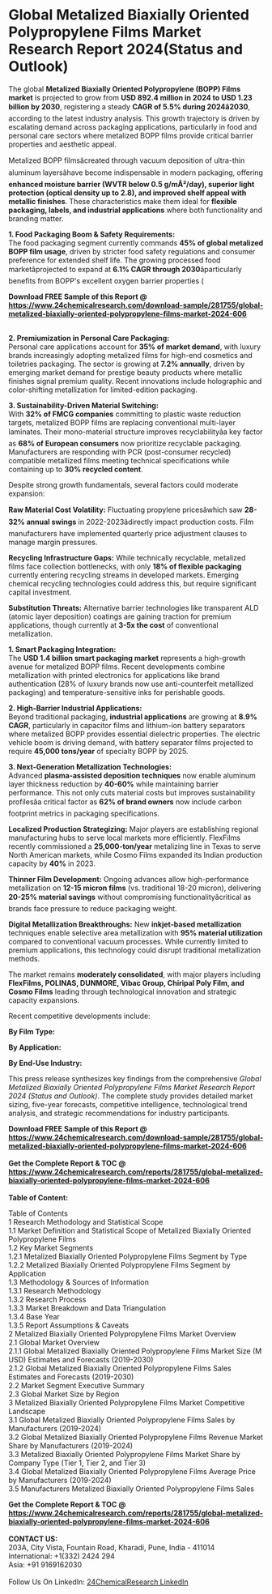 <h1>Global Metalized Biaxially Oriented Polypropylene Films Market Research Report 2024(Status and Outlook)</h1><p>The global <strong>Metalized Biaxially Oriented Polypropylene (BOPP) Films market</strong> is projected to grow from <strong>USD 892.4 million in 2024 to USD 1.23 billion by 2030</strong>, registering a steady <strong>CAGR of 5.5% during 2024â2030</strong>, according to the latest industry analysis. This growth trajectory is driven by escalating demand across packaging applications, particularly in food and personal care sectors where metalized BOPP films provide critical barrier properties and aesthetic appeal.</p><p>Metalized BOPP filmsâcreated through vacuum deposition of ultra-thin aluminum layersâhave become indispensable in modern packaging, offering <strong>enhanced moisture barrier (WVTR below 0.5 g/mÂ²/day), superior light protection (optical density up to 2.8), and improved shelf appeal with metallic finishes</strong>. These characteristics make them ideal for <strong>flexible packaging, labels, and industrial applications</strong> where both functionality and branding matter.</p><p><strong>1. Food Packaging Boom &amp; Safety Requirements:</strong><br>
The food packaging segment currently commands <strong>45% of global metalized BOPP film usage</strong>, driven by stricter food safety regulations and consumer preference for extended shelf life. The growing processed food marketâprojected to expand at <strong>6.1% CAGR through 2030</strong>âparticularly benefits from BOPP's excellent oxygen barrier properties (

</p><div><b>Download FREE Sample of this Report @ 
            <a href="https://www.24chemicalresearch.com/download-sample/281755/global-metalized-biaxially-oriented-polypropylene-films-market-2024-606">
            https://www.24chemicalresearch.com/download-sample/281755/global-metalized-biaxially-oriented-polypropylene-films-market-2024-606</a></b></div><br><p><strong>2. Premiumization in Personal Care Packaging:</strong><br>
Personal care applications account for <strong>35% of market demand</strong>, with luxury brands increasingly adopting metalized films for high-end cosmetics and toiletries packaging. The sector is growing at <strong>7.2% annually</strong>, driven by emerging market demand for prestige beauty products where metallic finishes signal premium quality. Recent innovations include holographic and color-shifting metallization for limited-edition packaging.</p><p><strong>3. Sustainability-Driven Material Switching:</strong><br>
With <strong>32% of FMCG companies</strong> committing to plastic waste reduction targets, metalized BOPP films are replacing conventional multi-layer laminates. Their mono-material structure improves recyclabilityâa key factor as <strong>68% of European consumers</strong> now prioritize recyclable packaging. Manufacturers are responding with PCR (post-consumer recycled) compatible metallized films meeting technical specifications while containing up to <strong>30% recycled content</strong>.</p><p>Despite strong growth fundamentals, several factors could moderate expansion:</p><p><strong>Raw Material Cost Volatility:</strong> Fluctuating propylene pricesâwhich saw <strong>28-32% annual swings</strong> in 2022-2023âdirectly impact production costs. Film manufacturers have implemented quarterly price adjustment clauses to manage margin pressures.</p><p><strong>Recycling Infrastructure Gaps:</strong> While technically recyclable, metalized films face collection bottlenecks, with only <strong>18% of flexible packaging</strong> currently entering recycling streams in developed markets. Emerging chemical recycling technologies could address this, but require significant capital investment.</p><p><strong>Substitution Threats:</strong> Alternative barrier technologies like transparent ALD (atomic layer deposition) coatings are gaining traction for premium applications, though currently at <strong>3-5x the cost</strong> of conventional metallization.</p><p><strong>1. Smart Packaging Integration:</strong><br>
The <strong>USD 1.4 billion smart packaging market</strong> represents a high-growth avenue for metalized BOPP films. Recent developments combine metallization with printed electronics for applications like brand authentication (28% of luxury brands now use anti-counterfeit metallized packaging) and temperature-sensitive inks for perishable goods.</p><p><strong>2. High-Barrier Industrial Applications:</strong><br>
Beyond traditional packaging, <strong>industrial applications</strong> are growing at <strong>8.9% CAGR</strong>, particularly in capacitor films and lithium-ion battery separators where metalized BOPP provides essential dielectric properties. The electric vehicle boom is driving demand, with battery separator films projected to require <strong>45,000 tons/year</strong> of specialty BOPP by 2025.</p><p><strong>3. Next-Generation Metallization Technologies:</strong><br>
Advanced <strong>plasma-assisted deposition techniques</strong> now enable aluminum layer thickness reduction by <strong>40-60%</strong> while maintaining barrier performance. This not only cuts material costs but improves sustainability profilesâa critical factor as <strong>62% of brand owners</strong> now include carbon footprint metrics in packaging specifications.</p><p><strong>Localized Production Strategizing:</strong> Major players are establishing regional manufacturing hubs to serve local markets more efficiently. FlexFilms recently commissioned a <strong>25,000-ton/year</strong> metalizing line in Texas to serve North American markets, while Cosmo Films expanded its Indian production capacity by <strong>40%</strong> in 2023.</p><p><strong>Thinner Film Development:</strong> Ongoing advances allow high-performance metallization on <strong>12-15 micron films</strong> (vs. traditional 18-20 micron), delivering <strong>20-25% material savings</strong> without compromising functionalityâcritical as brands face pressure to reduce packaging weight.</p><p><strong>Digital Metallization Breakthroughs:</strong> New <strong>inkjet-based metallization</strong> techniques enable selective area metallization with <strong>95% material utilization</strong> compared to conventional vacuum processes. While currently limited to premium applications, this technology could disrupt traditional metallization methods.</p><p>The market remains <strong>moderately consolidated</strong>, with major players including <strong>FlexFilms, POLINAS, DUNMORE, Vibac Group, Chiripal Poly Film, and Cosmo Films</strong> leading through technological innovation and strategic capacity expansions.</p><p>Recent competitive developments include:</p><p><strong>By Film Type:</strong></p><p><strong>By Application:</strong></p><p><strong>By End-Use Industry:</strong></p><p>This press release synthesizes key findings from the comprehensive <em>Global Metalized Biaxially Oriented Polypropylene Films Market Research Report 2024 (Status and Outlook)</em>. The complete study provides detailed market sizing, five-year forecasts, competitive intelligence, technological trend analysis, and strategic recommendations for industry participants.</p><div><b>Download FREE Sample of this Report @ 
            <a href="https://www.24chemicalresearch.com/download-sample/281755/global-metalized-biaxially-oriented-polypropylene-films-market-2024-606">
            https://www.24chemicalresearch.com/download-sample/281755/global-metalized-biaxially-oriented-polypropylene-films-market-2024-606</a></b></div><br><div><b>Get the Complete Report & TOC @ 
            <a href="https://www.24chemicalresearch.com/reports/281755/global-metalized-biaxially-oriented-polypropylene-films-market-2024-606">
            https://www.24chemicalresearch.com/reports/281755/global-metalized-biaxially-oriented-polypropylene-films-market-2024-606</a></b></div><br>
            <b>Table of Content:</b><p>Table of Contents<br />
 1 Research Methodology and Statistical Scope<br />
 1.1 Market Definition and Statistical Scope of Metalized Biaxially Oriented Polypropylene Films<br />
 1.2 Key Market Segments<br />
 1.2.1 Metalized Biaxially Oriented Polypropylene Films Segment by Type<br />
 1.2.2 Metalized Biaxially Oriented Polypropylene Films Segment by Application<br />
 1.3 Methodology & Sources of Information<br />
 1.3.1 Research Methodology<br />
 1.3.2 Research Process<br />
 1.3.3 Market Breakdown and Data Triangulation<br />
 1.3.4 Base Year<br />
 1.3.5 Report Assumptions & Caveats<br />
 2 Metalized Biaxially Oriented Polypropylene Films Market Overview<br />
 2.1 Global Market Overview<br />
 2.1.1 Global Metalized Biaxially Oriented Polypropylene Films Market Size (M USD) Estimates and Forecasts (2019-2030)<br />
 2.1.2 Global Metalized Biaxially Oriented Polypropylene Films Sales Estimates and Forecasts (2019-2030)<br />
 2.2 Market Segment Executive Summary<br />
 2.3 Global Market Size by Region<br />
 3 Metalized Biaxially Oriented Polypropylene Films Market Competitive Landscape<br />
 3.1 Global Metalized Biaxially Oriented Polypropylene Films Sales by Manufacturers (2019-2024)<br />
 3.2 Global Metalized Biaxially Oriented Polypropylene Films Revenue Market Share by Manufacturers (2019-2024)<br />
 3.3 Metalized Biaxially Oriented Polypropylene Films Market Share by Company Type (Tier 1, Tier 2, and Tier 3)<br />
 3.4 Global Metalized Biaxially Oriented Polypropylene Films Average Price by Manufacturers (2019-2024)<br />
 3.5 Manufacturers Metalized Biaxially Oriented Polypropylene Films Sales</p><div><b>Get the Complete Report & TOC @ 
            <a href="https://www.24chemicalresearch.com/reports/281755/global-metalized-biaxially-oriented-polypropylene-films-market-2024-606">
            https://www.24chemicalresearch.com/reports/281755/global-metalized-biaxially-oriented-polypropylene-films-market-2024-606</a></b></div><br><b>CONTACT US:</b><br>
            203A, City Vista, Fountain Road, Kharadi, Pune, India - 411014<br>
            International: +1(332) 2424 294<br>
            Asia: +91 9169162030 <br><br>
            Follow Us On LinkedIn: <a href="https://www.linkedin.com/company/24chemicalresearch/">24ChemicalResearch LinkedIn</a>